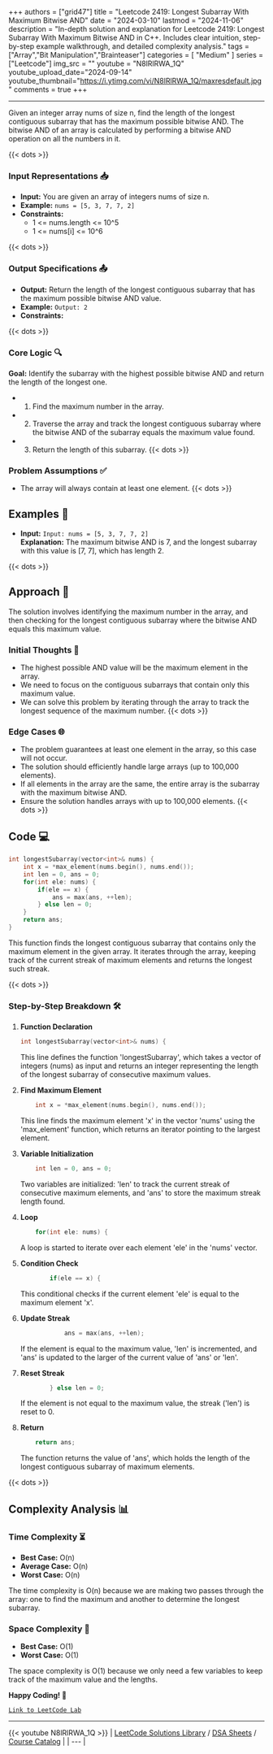 
+++
authors = ["grid47"]
title = "Leetcode 2419: Longest Subarray With Maximum Bitwise AND"
date = "2024-03-10"
lastmod = "2024-11-06"
description = "In-depth solution and explanation for Leetcode 2419: Longest Subarray With Maximum Bitwise AND in C++. Includes clear intuition, step-by-step example walkthrough, and detailed complexity analysis."
tags = ["Array","Bit Manipulation","Brainteaser"]
categories = [
    "Medium"
]
series = ["Leetcode"]
img_src = ""
youtube = "N8lRlRWA_1Q"
youtube_upload_date="2024-09-14"
youtube_thumbnail="https://i.ytimg.com/vi/N8lRlRWA_1Q/maxresdefault.jpg"
comments = true
+++



---
Given an integer array nums of size n, find the length of the longest contiguous subarray that has the maximum possible bitwise AND. The bitwise AND of an array is calculated by performing a bitwise AND operation on all the numbers in it.
<!--more-->
{{< dots >}}
### Input Representations 📥
- **Input:** You are given an array of integers nums of size n.
- **Example:** `nums = [5, 3, 7, 7, 2]`
- **Constraints:**
	- 1 <= nums.length <= 10^5
	- 1 <= nums[i] <= 10^6

{{< dots >}}
### Output Specifications 📤
- **Output:** Return the length of the longest contiguous subarray that has the maximum possible bitwise AND value.
- **Example:** `Output: 2`
- **Constraints:**

{{< dots >}}
### Core Logic 🔍
**Goal:** Identify the subarray with the highest possible bitwise AND and return the length of the longest one.

- 1. Find the maximum number in the array.
- 2. Traverse the array and track the longest contiguous subarray where the bitwise AND of the subarray equals the maximum value found.
- 3. Return the length of this subarray.
{{< dots >}}
### Problem Assumptions ✅
- The array will always contain at least one element.
{{< dots >}}
## Examples 🧩
- **Input:** `Input: nums = [5, 3, 7, 7, 2]`  \
  **Explanation:** The maximum bitwise AND is 7, and the longest subarray with this value is [7, 7], which has length 2.

{{< dots >}}
## Approach 🚀
The solution involves identifying the maximum number in the array, and then checking for the longest contiguous subarray where the bitwise AND equals this maximum value.

### Initial Thoughts 💭
- The highest possible AND value will be the maximum element in the array.
- We need to focus on the contiguous subarrays that contain only this maximum value.
- We can solve this problem by iterating through the array to track the longest sequence of the maximum number.
{{< dots >}}
### Edge Cases 🌐
- The problem guarantees at least one element in the array, so this case will not occur.
- The solution should efficiently handle large arrays (up to 100,000 elements).
- If all elements in the array are the same, the entire array is the subarray with the maximum bitwise AND.
- Ensure the solution handles arrays with up to 100,000 elements.
{{< dots >}}
## Code 💻
```cpp
int longestSubarray(vector<int>& nums) {
    int x = *max_element(nums.begin(), nums.end());
    int len = 0, ans = 0;
    for(int ele: nums) {
        if(ele == x) {
            ans = max(ans, ++len);
        } else len = 0;
    }
    return ans;
}
```

This function finds the longest contiguous subarray that contains only the maximum element in the given array. It iterates through the array, keeping track of the current streak of maximum elements and returns the longest such streak.

{{< dots >}}
### Step-by-Step Breakdown 🛠️
1. **Function Declaration**
	```cpp
	int longestSubarray(vector<int>& nums) {
	```
	This line defines the function 'longestSubarray', which takes a vector of integers (nums) as input and returns an integer representing the length of the longest subarray of consecutive maximum values.

2. **Find Maximum Element**
	```cpp
	    int x = *max_element(nums.begin(), nums.end());
	```
	This line finds the maximum element 'x' in the vector 'nums' using the 'max_element' function, which returns an iterator pointing to the largest element.

3. **Variable Initialization**
	```cpp
	    int len = 0, ans = 0;
	```
	Two variables are initialized: 'len' to track the current streak of consecutive maximum elements, and 'ans' to store the maximum streak length found.

4. **Loop**
	```cpp
	    for(int ele: nums) {
	```
	A loop is started to iterate over each element 'ele' in the 'nums' vector.

5. **Condition Check**
	```cpp
	        if(ele == x) {
	```
	This conditional checks if the current element 'ele' is equal to the maximum element 'x'.

6. **Update Streak**
	```cpp
	            ans = max(ans, ++len);
	```
	If the element is equal to the maximum value, 'len' is incremented, and 'ans' is updated to the larger of the current value of 'ans' or 'len'.

7. **Reset Streak**
	```cpp
	        } else len = 0;
	```
	If the element is not equal to the maximum value, the streak ('len') is reset to 0.

8. **Return**
	```cpp
	    return ans;
	```
	The function returns the value of 'ans', which holds the length of the longest contiguous subarray of maximum elements.

{{< dots >}}
## Complexity Analysis 📊
### Time Complexity ⏳
- **Best Case:** O(n)
- **Average Case:** O(n)
- **Worst Case:** O(n)

The time complexity is O(n) because we are making two passes through the array: one to find the maximum and another to determine the longest subarray.

### Space Complexity 💾
- **Best Case:** O(1)
- **Worst Case:** O(1)

The space complexity is O(1) because we only need a few variables to keep track of the maximum value and the lengths.

**Happy Coding! 🎉**


[`Link to LeetCode Lab`](https://leetcode.com/problems/longest-subarray-with-maximum-bitwise-and/description/)

---
{{< youtube N8lRlRWA_1Q >}}
| [LeetCode Solutions Library](https://grid47.xyz/leetcode/) / [DSA Sheets](https://grid47.xyz/sheets/) / [Course Catalog](https://grid47.xyz/courses/) |
| --- |
